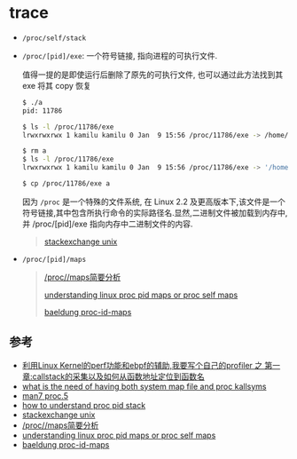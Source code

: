 
# trace

- `/proc/self/stack`
- `/proc/[pid]/exe`: 一个符号链接, 指向进程的可执行文件.

  值得一提的是即使运行后删除了原先的可执行文件, 也可以通过此方法找到其 exe 将其 copy 恢复

  ```bash
  $ ./a
  pid: 11786

  $ ls -l /proc/11786/exe
  lrwxrwxrwx 1 kamilu kamilu 0 Jan  9 15:56 /proc/11786/exe -> /home/kamilu/kperf/a

  $ rm a
  $ ls -l /proc/11786/exe
  lrwxrwxrwx 1 kamilu kamilu 0 Jan  9 15:56 /proc/11786/exe -> '/home/kamilu/kperf/a (deleted)'

  $ cp /proc/11786/exe a
  ```

  因为 `/proc` 是一个特殊的文件系统, 在 Linux 2.2 及更高版本下,该文件是一个符号链接,其中包含所执行命令的实际路径名.显然,二进制文件被加载到内存中,并 /proc/[pid]/exe 指向内存中二进制文件的内容.

  > [stackexchange unix](https://unix.stackexchange.com/questions/197854/how-does-the-proc-pid-exe-symlink-differ-from-ordinary-symlinks)

- `/proc/[pid]/maps`

  > [/proc/<pid>/maps简要分析](https://www.cnblogs.com/arnoldlu/p/10272466.html)
  > 
  > [understanding linux proc pid maps or proc self maps](https://stackoverflow.com/questions/1401359/understanding-linux-proc-pid-maps-or-proc-self-maps)
  > 
  > [baeldung proc-id-maps](https://www.baeldung.com/linux/proc-id-maps)

## 参考

- [利用Linux Kernel的perf功能和ebpf的辅助,我要写个自己的profiler 之 第一章:callstack的采集以及如何从函数地址定位到函数名](https://www.bilibili.com/video/BV1Ta411G73D/)
- [what is the need of having both system map file and proc kallsyms](https://stackoverflow.com/questions/28936630/what-is-the-need-of-having-both-system-map-file-and-proc-kallsyms)
- [man7 proc.5](https://man7.org/linux/man-pages/man5/proc.5.html)
- [how to understand proc pid stack](https://stackoverflow.com/questions/33429376/how-to-understand-proc-pid-stack)
- [stackexchange unix](https://unix.stackexchange.com/questions/197854/how-does-the-proc-pid-exe-symlink-differ-from-ordinary-symlinks)
- [/proc/<pid>/maps简要分析](https://www.cnblogs.com/arnoldlu/p/10272466.html)
- [understanding linux proc pid maps or proc self maps](https://stackoverflow.com/questions/1401359/understanding-linux-proc-pid-maps-or-proc-self-maps)
- [baeldung proc-id-maps](https://www.baeldung.com/linux/proc-id-maps)